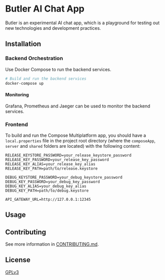 # Butler AI Chat App

Butler is an experimental AI chat app, which is a playground for testing out new technologies and development practices.

## Installation

### Backend Orchestration

Use Docker Compose to run the backend services.

```bash
# Build and run the backend services
docker-compose up
```

#### Monitoring

Grafana, Prometheus and Jaeger can be used to monitor the backend services.

### Frontend

To build and run the Compose Multiplatform app, you should have a `local.properties` file in the project root directory (where the `composeApp`, `server` and `shared` folders are located) with the following content:

```properties
RELEASE_KEYSTORE_PASSWORD=your_release_keystore_password
RELEASE_KEY_PASSWORD=your_release_key_password
RELEASE_KEY_ALIAS=your_release_key_alias
RELEASE_KEY_PATH=path/to/release.keystore

DEBUG_KEYSTORE_PASSWORD=your_debug_keystore_password
DEBUG_KEY_PASSWORD=your_debug_key_password
DEBUG_KEY_ALIAS=your_debug_key_alias
DEBUG_KEY_PATH=path/to/debug.keystore

API_GATEWAY_URL=http://127.0.0.1:12345
```

## Usage

## Contributing

See more information in [CONTRIBUTING.md](CONTRIBUTING.md).

## License

[GPLv3](https://www.gnu.org/licenses/gpl-3.0.html)
